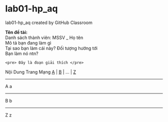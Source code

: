 # lab01-hp_aq
lab01-hp_aq created by GitHub Classroom

<b> Tên đề tài: </b><br>
Danh sách thành viên: MSSV _ Họ tên <br>
Mô tả bạn đang làm gì <br>
Tại sao bạn làm cái này? Đối tượng hướng tới <br>
Bạn làm nó ntn? <br>

	<pre> Đây là đoạn giải thích </pre>

<html>
<head>
<title>Tên Trang Mạng</title>

<!-- Thẻ Lệnh Miêu Tả HTML -->

<!-- Định hình trang mạng -->
<style>
    Thẻ Lệnh HTML
</style>
<style scr=dinhhinh.css></style>

<!--Mả Javascript-->
<script language=javascript>
     Mả Lệnh Javascript
</script>

<script language=javascript scr=thuvienma.js></script>
</head>

<body>
Nội Dung Trang Mạng
</body>
</html>
<html>
<head>
<title>chao anh thành</title>
</head>
<body>
<a href=#A>A</a> | <a href=#B>B</a> | ... | <a href=#Z>Z</a></body>
<hr>
<a name=A>A
a
<hr>
<a name=B>B
b
<hr>
<a name=Z>Z
z
</html>
